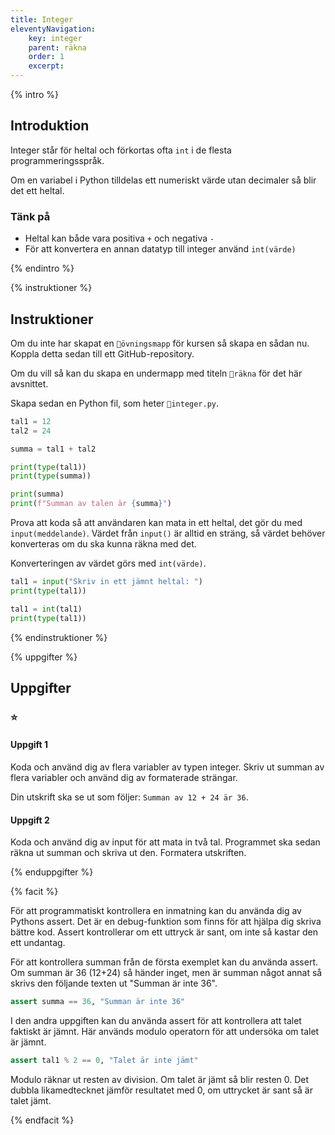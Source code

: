 ```yaml
---
title: Integer
eleventyNavigation:
    key: integer
    parent: räkna
    order: 1
    excerpt: 
---
```


{% intro %}

## Introduktion

Integer står för heltal och förkortas ofta ```int``` i de flesta programmeringsspråk.

Om en variabel i Python tilldelas ett numeriskt värde utan decimaler så blir det ett heltal.

### Tänk på

- Heltal kan både vara positiva ```+``` och negativa ```-```
- För att konvertera en annan datatyp till integer använd ```int(värde)```

{% endintro %}

{% instruktioner %}

## Instruktioner

Om du inte har skapat en ```📁övningsmapp``` för kursen så skapa en sådan nu.
Koppla detta sedan till ett GitHub-repository.

Om du vill så kan du skapa en undermapp med titeln ```📁räkna``` för det här avsnittet.

Skapa sedan en Python fil, som heter ```📄integer.py```.

```python
tal1 = 12
tal2 = 24

summa = tal1 + tal2

print(type(tal1))
print(type(summa))

print(summa)
print(f"Summan av talen är {summa}")
```

Prova att koda så att användaren kan mata in ett heltal, det gör du med ```input(meddelande)```.
Värdet från ```input()``` är alltid en sträng, så värdet behöver konverteras om du ska kunna räkna med det.

Konverteringen av värdet görs med ```int(värde)```.

```python
tal1 = input("Skriv in ett jämnt heltal: ")
print(type(tal1))

tal1 = int(tal1)
print(type(tal1))
```

{% endinstruktioner %}

{% uppgifter %}

## Uppgifter
### ⭐
#### Uppgift 1

Koda och använd dig av flera variabler av typen integer.
Skriv ut summan av flera variabler och använd dig av formaterade strängar.

Din utskrift ska se ut som följer: ```Summan av 12 + 24 är 36```.

#### Uppgift 2

Koda och använd dig av input för att mata in två tal.
Programmet ska sedan räkna ut summan och skriva ut den.
Formatera utskriften.

{% enduppgifter %}

{% facit %}

För att programmatiskt kontrollera en inmatning kan du använda dig av Pythons assert. Det är en debug-funktion som finns för att hjälpa dig skriva bättre kod. Assert kontrollerar om ett uttryck är sant, om inte så kastar den ett undantag.

För att kontrollera summan från de första exemplet kan du använda assert.
Om summan är 36 (12+24) så händer inget, men är summan något annat så skrivs den följande texten ut "Summan är inte 36".
```python
assert summa == 36, "Summan är inte 36"
```

I den andra uppgiften kan du använda assert för att kontrollera att talet faktiskt är jämnt.
Här används modulo operatorn för att undersöka om talet är jämnt.
```python
assert tal1 % 2 == 0, "Talet är inte jämt"
```

Modulo räknar ut resten av division. Om talet är jämt så blir resten 0. Det dubbla likamedtecknet jämför resultatet med 0, om uttrycket är sant så är talet jämt.

{% endfacit %}
